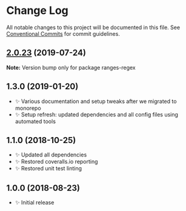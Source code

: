 # Change Log

All notable changes to this project will be documented in this file.
See [Conventional Commits](https://conventionalcommits.org) for commit guidelines.

## [2.0.23](https://gitlab.com/codsen/codsen/compare/ranges-regex@2.0.22...ranges-regex@2.0.23) (2019-07-24)

**Note:** Version bump only for package ranges-regex





## 1.3.0 (2019-01-20)

- ✨ Various documentation and setup tweaks after we migrated to monorepo
- ✨ Setup refresh: updated dependencies and all config files using automated tools

## 1.1.0 (2018-10-25)

- ✨ Updated all dependencies
- ✨ Restored coveralls.io reporting
- ✨ Restored unit test linting

## 1.0.0 (2018-08-23)

- ✨ Initial release
